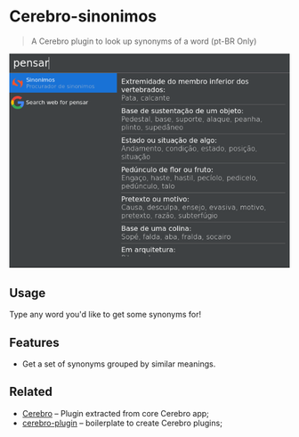 # Cerebro-sinonimos

> A Cerebro plugin to look up synonyms of a word (pt-BR Only)

![](screenshot.png)

## Usage
Type any word you'd like to get some synonyms for!

## Features

* Get a set of synonyms grouped by similar meanings.

## Related

* [Cerebro](http://github.com/KELiON/cerebro) – Plugin extracted from core Cerebro app;
* [cerebro-plugin](http://github.com/KELiON/cerebro-plugin) – boilerplate to create Cerebro plugins;
